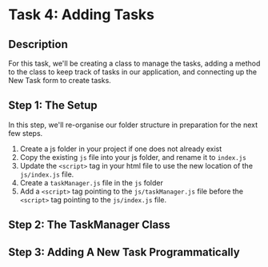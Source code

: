 # Task 4: Adding Tasks

## Description

For this task, we'll be creating a class to manage the tasks, adding a method to the class to keep track of tasks in our application, and connecting up the New Task form to create tasks.

## Step 1: The Setup

In this step, we'll re-organise our folder structure in preparation for the next few steps.

1. Create a js folder in your project if one does not already exist
2. Copy the existing `js` file into your js folder, and rename it to `index.js`
3. Update the `<script>` tag in your html file to use the new location of the `js/index.js` file.
4. Create a `taskManager.js` file in the `js` folder
5. Add a `<script>` tag pointing to the `js/taskManager.js` file before the `<script>` tag pointing to the `js/index.js` file.

## Step 2: The TaskManager Class

## Step 3: Adding A New Task Programmatically
